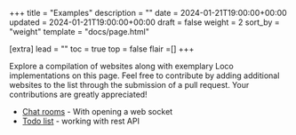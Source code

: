 +++
title = "Examples"
description = ""
date = 2024-01-21T19:00:00+00:00
updated = 2024-01-21T19:00:00+00:00
draft = false
weight = 2
sort_by = "weight"
template = "docs/page.html"

[extra]
lead = ""
toc = true
top = false
flair =[]
+++


Explore a compilation of websites along with exemplary Loco implementations on this page. Feel free to contribute by adding additional websites to the list through the submission of a pull request. Your contributions are greatly appreciated!


* [Chat rooms](https://github.com/loco-rs/chat-rooms) - With opening a web socket 
* [Todo list](https://github.com/loco-rs/todo-list) - working with rest API
